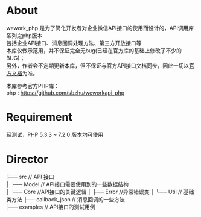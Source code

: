 # About
wework_php 是为了简化开发者对企业微信API接口的使用而设计的，API调用库系列之php版本    
包括企业API接口、消息回调处理方法、第三方开放接口等    
本库仅做示范用，并不保证完全无bug(已经在官方库的基础上修改了不少的BUG)；  
另外，作者会不定期更新本库，但不保证与官方API接口文档同步，因此一切以[官方文档](https://work.weixin.qq.com/api/doc)为准。

本库参考官方PHP库：   
php : https://github.com/sbzhu/weworkapi_php  

# Requirement
经测试，PHP 5.3.3 ~ 7.2.0 版本均可使用

# Director 

├── src // API 接口  
│   ├── Model // API接口需要使用到的一些数据结构  
│   ├── Core //API接口的关键逻辑 
│   ├── Error //异常错误类 
│   └── Util // 基础类方法 
├── callback_json // 消息回调的一些方法  
├── examples // API接口的测试用例 

